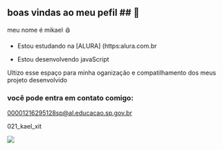 ## boas vindas ao meu pefil ## 🖤

meu nome é mikael 🩸

* Estou estudando na [ALURA] (https:alura.com.br

* Estou desenvolvendo javaScript

Ultizo esse espaço para minha oganização e compatilhamento dos meus projeto desenvolvido

### você pode entra em contato comigo:
00001216295128sp@al.educacao.sp.gov.br

021_kael_xit

![](https://media1.tenor.com/m/xo_VcKlhZiYAAAAC/vinijr.gif)
